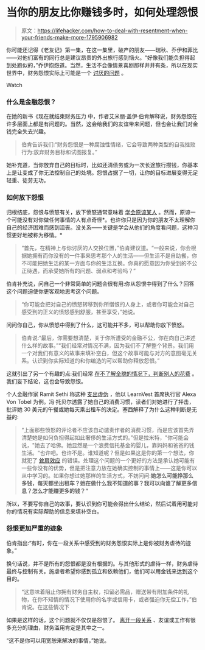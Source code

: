 # 当你的朋友比你赚钱多时，如何处理怨恨

> 原文：<https://lifehacker.com/how-to-deal-with-resentment-when-your-friends-make-more-1795906982>

你可能还记得《老友记》第一集，在这一集里，破产的朋友——瑞秋、乔伊和菲比——对他们富有的同行总是建议昂贵的外出旅行感到恼火。“好像我们能负担得起到处跑似的，”乔伊抱怨道。当然，生活不会像情景喜剧那样井井有条，所以在现实世界中，财务怨恨实际上可能是一个 [讨厌的问题](http://twocents.lifehacker.com/what-to-do-when-your-friends-make-way-more-money-than-y-1735106541#_ga=2.60794541.1228499180.1496876171-1412588600.1496876171) 。

Watch

### 什么是金融怨恨？

在她的新书《现在就结束财务压力 中，作者艾米丽·盖伊·伯肯解释说，财务怨恨在许多层面上都是有问题的。当然，这会给我们的友谊带来问题，但也会让我们对金钱完全失去兴趣。

> 伯肯告诉我们:“财务怨恨是一种腐蚀性情绪，它会导致两种类型的自我挫败行为:放弃财务目标和试图报复。”

她补充道，当你放弃自己的目标时，比如还清债务或为一次长途旅行攒钱，你基本上是让变成了你无法控制自己的处境。怨恨占据了一切，让你的目标进展变得无足轻重、徒劳无功。

### 如何放下怨恨

归根结底，怨恨与愤怒有关，放下愤怒通常意味着 [学会原谅某人](http://lifehacker.com/how-to-forgive-someone-who-has-wronged-you-1671192403#_ga=2.203876496.1228499180.1496876171-1412588600.1496876171) 。然而，原谅一个可能没有对你做任何事情的人有点奇怪*。也许你只是因为你的朋友不太理解你自己的经济困难而感到沮丧。没关系——关键是学会从他们的角度看问题，这种习惯更好地被称为移情。*

> “首先，在精神上与你讨厌的人交换位置，”伯肯建议道。“一般来说，你会根据她拥有而你没有的一件事来思考那个人的生活——但生活不是自助餐，你不可能把她生活的某一方面与你的生活互换。你真的愿意因为你受到的不公正待遇，而承受她所有的问题、弱点和考验吗？”

伯肯补充说，问自己一个非常简单的问题会很有用:你从怨恨中得到了什么？回答这个问题迫使你更客观地思考这个问题。

> “你可能会把对自己的愤怒转移到你所憎恨的人身上，或者你可能会对自己感受到的正义的愤怒感到舒服，甚至享受，”她说。

问问你自己，你从愤怒中得到了什么，这可能并不多，可以帮助你放下愤怒。

> 伯肯说:“最后，你需要想清楚，关于你所遭受的金融不公，你在向自己讲述什么样的故事。”“我们经常对情况不满，因为我们不了解整个背景。我们用一个对我们有意义的故事来填补空白，但这个故事可能与对方的意图毫无关系。认识到你实际知道的和你编造的可以帮助你释放怨恨。”

这就引出了另一个有趣的点:我们经常 [在不了解全貌的情况下，判断别人的花费](http://twocents.lifehacker.com/instead-of-judging-someone-s-else-s-spending-habits-tr-1765843523) 。我们妄下结论，这也会导致怨恨。

个人金融作家 Ramit Sethi 称这种 [支出虚伪](http://www.iwillteachyoutoberich.com/blog/spending-hypocrisy/) ，他以 LearnVest 首席执行官 Alexa Von Tobel 为例。冯·托贝尔透露了她自己的消费习惯，读者们对她进行了抨击，批评她 30 美元的午餐或她每天乘出租车的决定。塞西解释了为什么这种判断是无益的:

> “上面那些愤怒的评论者不应该自动谴责作者的消费习惯，而是应该首先弄清楚她是如何负担得起如此奢侈的生活方式的。”但是拉米特，"你可能会说，"她去了哈佛。她显然是一个浪费信托基金的婴儿，靠妈妈和爸爸的钱生活。“也许吧。也许不是。谁知道呢？但是如果这是你的第一个想法，你就犯了 [耸肩效应](http://www.iwillteachyoutoberich.com/blog/success-and-the-shrug-effect/) 的错误。处理这个问题的一个更好的方法是承认她可能有一些你没有的优势，但是把注意力放在她确实控制的事情上——这是你可以从中学习的。如果你想过她那样的生活方式，不妨问问:**她怎么可能挣那么多钱，每天都坐出租车？她在做什么我不知道的事？我可以向谁了解更多信息？怎么才能赚更多的钱？”**

所以，不要写你自己的故事，要认识到你可能会得出什么结论，然后试着用可能对你的情况有实际帮助的信息来填补空白。

### 怨恨更加严重的迹象

伯肯指出:“有时，你在一段关系中感受到的财务怨恨实际上是你被财务虐待的迹象。”

换句话说，并不是所有的怨恨都是没有根据的。与其他形式的虐待一样，财务虐待最终与控制有关。施虐者希望你感到孤立和依赖他们，他们可以用金钱来达到这个目的。

> “这意味着阻止你拥有财务自主权，扣留必需品，赠送带有附加条件的礼物，在你不知情的情况下使用你的名字或信用卡，或者强迫你无偿工作，”伯肯说。在这些情况下

如果是这样的话，这个问题就不仅仅是怨恨了。 [离开一段关系](http://lifehacker.com/how-to-know-when-to-call-it-quits-in-your-relationship-1660237226) 、友谊或工作有很多充分的理由，财务滥用肯定是其中之一。

“这不是你可以用宽恕来解决的事情，”她说。